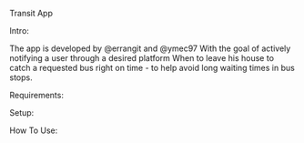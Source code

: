 Transit App

Intro:

The app is developed by @errangit and @ymec97
With the goal of actively notifying a user through a desired platform
When to leave his house to catch a requested bus right on time - to help avoid
long waiting times in bus stops.

Requirements:

Setup:

How To Use:


